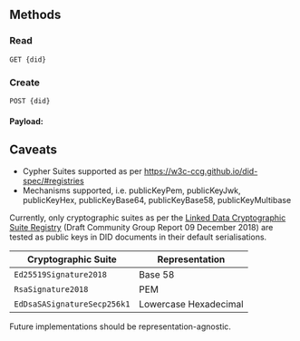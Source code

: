 Methods
-------

### Read

`GET {did}`

### Create

`POST {did}`

#### Payload:



Caveats
-------

 - Cypher Suites supported as per https://w3c-ccg.github.io/did-spec/#registries
 - Mechanisms supported, i.e. publicKeyPem, publicKeyJwk, publicKeyHex, publicKeyBase64, publicKeyBase58, publicKeyMultibase


Currently, only cryptographic suites as per the [Linked Data Cryptographic Suite Registry](https://w3c-ccg.github.io/ld-cryptosuite-registry) (Draft Community Group Report 09 December 2018) are tested as public keys in DID documents in their default serialisations.

| Cryptographic Suite         | Representation        |
|-----------------------------|-----------------------|
| `Ed25519Signature2018`      | Base 58               |
| `RsaSignature2018`          | PEM                   |
| `EdDsaSASignatureSecp256k1` | Lowercase Hexadecimal |

Future implementations should be representation-agnostic.

